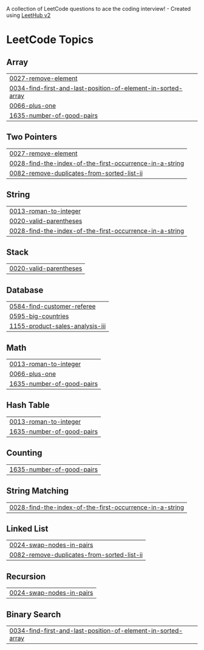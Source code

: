A collection of LeetCode questions to ace the coding interview! - Created using [LeetHub v2](https://github.com/arunbhardwaj/LeetHub-2.0)
<!---LeetCode Topics Start-->
# LeetCode Topics
## Array
|  |
| ------- |
| [0027-remove-element](https://github.com/Kanhaiya-Kuche19/LeetCode/tree/master/0027-remove-element) |
| [0034-find-first-and-last-position-of-element-in-sorted-array](https://github.com/Kanhaiya-Kuche19/LeetCode/tree/master/0034-find-first-and-last-position-of-element-in-sorted-array) |
| [0066-plus-one](https://github.com/Kanhaiya-Kuche19/LeetCode/tree/master/0066-plus-one) |
| [1635-number-of-good-pairs](https://github.com/Kanhaiya-Kuche19/LeetCode/tree/master/1635-number-of-good-pairs) |
## Two Pointers
|  |
| ------- |
| [0027-remove-element](https://github.com/Kanhaiya-Kuche19/LeetCode/tree/master/0027-remove-element) |
| [0028-find-the-index-of-the-first-occurrence-in-a-string](https://github.com/Kanhaiya-Kuche19/LeetCode/tree/master/0028-find-the-index-of-the-first-occurrence-in-a-string) |
| [0082-remove-duplicates-from-sorted-list-ii](https://github.com/Kanhaiya-Kuche19/LeetCode/tree/master/0082-remove-duplicates-from-sorted-list-ii) |
## String
|  |
| ------- |
| [0013-roman-to-integer](https://github.com/Kanhaiya-Kuche19/LeetCode/tree/master/0013-roman-to-integer) |
| [0020-valid-parentheses](https://github.com/Kanhaiya-Kuche19/LeetCode/tree/master/0020-valid-parentheses) |
| [0028-find-the-index-of-the-first-occurrence-in-a-string](https://github.com/Kanhaiya-Kuche19/LeetCode/tree/master/0028-find-the-index-of-the-first-occurrence-in-a-string) |
## Stack
|  |
| ------- |
| [0020-valid-parentheses](https://github.com/Kanhaiya-Kuche19/LeetCode/tree/master/0020-valid-parentheses) |
## Database
|  |
| ------- |
| [0584-find-customer-referee](https://github.com/Kanhaiya-Kuche19/LeetCode/tree/master/0584-find-customer-referee) |
| [0595-big-countries](https://github.com/Kanhaiya-Kuche19/LeetCode/tree/master/0595-big-countries) |
| [1155-product-sales-analysis-iii](https://github.com/Kanhaiya-Kuche19/LeetCode/tree/master/1155-product-sales-analysis-iii) |
## Math
|  |
| ------- |
| [0013-roman-to-integer](https://github.com/Kanhaiya-Kuche19/LeetCode/tree/master/0013-roman-to-integer) |
| [0066-plus-one](https://github.com/Kanhaiya-Kuche19/LeetCode/tree/master/0066-plus-one) |
| [1635-number-of-good-pairs](https://github.com/Kanhaiya-Kuche19/LeetCode/tree/master/1635-number-of-good-pairs) |
## Hash Table
|  |
| ------- |
| [0013-roman-to-integer](https://github.com/Kanhaiya-Kuche19/LeetCode/tree/master/0013-roman-to-integer) |
| [1635-number-of-good-pairs](https://github.com/Kanhaiya-Kuche19/LeetCode/tree/master/1635-number-of-good-pairs) |
## Counting
|  |
| ------- |
| [1635-number-of-good-pairs](https://github.com/Kanhaiya-Kuche19/LeetCode/tree/master/1635-number-of-good-pairs) |
## String Matching
|  |
| ------- |
| [0028-find-the-index-of-the-first-occurrence-in-a-string](https://github.com/Kanhaiya-Kuche19/LeetCode/tree/master/0028-find-the-index-of-the-first-occurrence-in-a-string) |
## Linked List
|  |
| ------- |
| [0024-swap-nodes-in-pairs](https://github.com/Kanhaiya-Kuche19/LeetCode/tree/master/0024-swap-nodes-in-pairs) |
| [0082-remove-duplicates-from-sorted-list-ii](https://github.com/Kanhaiya-Kuche19/LeetCode/tree/master/0082-remove-duplicates-from-sorted-list-ii) |
## Recursion
|  |
| ------- |
| [0024-swap-nodes-in-pairs](https://github.com/Kanhaiya-Kuche19/LeetCode/tree/master/0024-swap-nodes-in-pairs) |
## Binary Search
|  |
| ------- |
| [0034-find-first-and-last-position-of-element-in-sorted-array](https://github.com/Kanhaiya-Kuche19/LeetCode/tree/master/0034-find-first-and-last-position-of-element-in-sorted-array) |
<!---LeetCode Topics End-->